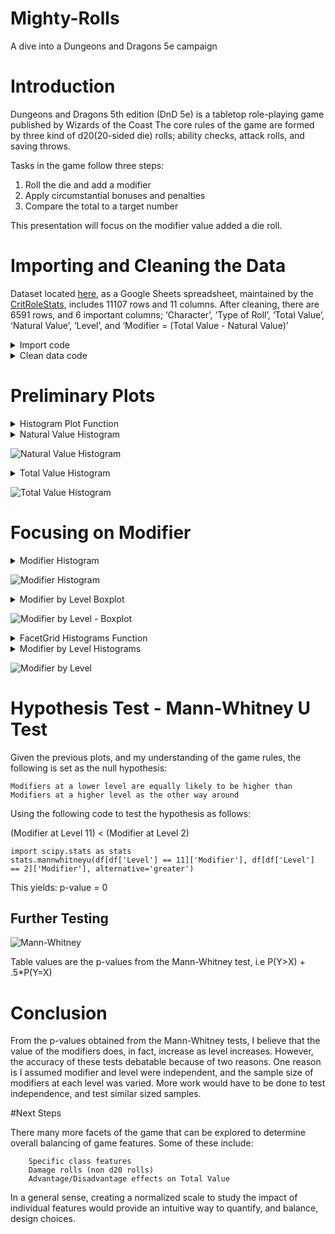 # Mighty-Rolls
A dive into a Dungeons and Dragons 5e campaign


# Introduction

Dungeons and Dragons 5th edition (DnD 5e) is a tabletop role-playing game published by Wizards of the Coast
The core rules of the game are formed by three kind of d20(20-sided die) rolls; ability checks, attack rolls,
and saving throws.

Tasks in the game follow three steps:
1. Roll the die and add a modifier
2. Apply circumstantial bonuses and penalties
3. Compare the total to a target number

This presentation will focus on the modifier value added a die roll.


# Importing and Cleaning the Data

Dataset located [here](https://docs.google.com/spreadsheets/d/1FFuw5c6Hk1NUlHv2Wvr5b9AElLA51KtRl9ZruPU8r9k/edit#gid=0), as a Google Sheets spreadsheet, maintained by the [CritRoleStats](https://www.critrolestats.com/), includes 11107 rows and 11 columns.
After cleaning, there are 6591 rows, and 6 important columns;
‘Character’, ‘Type of Roll’, ‘Total Value’, ‘Natural Value’, ‘Level’, and ‘Modifier = (Total Value - Natural Value)’

<details>
  <summary>Import code</summary>
  
  ```
  def html_to_df(dirpath):
    frames = []
    for filename in os.listdir(dirpath):
        if filename.endswith('.html'):
            fullpath = os.path.join(dirpath, filename)
            frames.append(pd.read_html(fullpath, header=1, index_col=0)[0])
    return pd.concat(frames).reset_index(drop=True)
  ```
 </details>
 
 <details>
    <summary>Clean data code</summary>
    
    ```
    def remove_rows(df, col, lst):
        df = df[~df[col].isin(lst)]
        return df[df[col].notnull()]
    
    def use_this_df():
        # create df of level in each episode
        ep_formatted = pd.read_csv('./data/level_by_ep.csv', names=['episode_int','Episode','Level'])
        df_ep_level = ep_formatted.filter(['episode_int', 'Level']).set_index('episode_int')
    
        # fix episode names
        df = html_to_df(dirpath).dropna(subset=['Episode'])
        df['episode_int'] = df['Episode'].apply(lambda x: x[-2:]).astype('int64')
    
        # join df_ep_level
        df = df.join(df_ep_level, on='episode_int')
    
        # remove not d20 rolls
        d20_filter_out_list = ['Other', 'Damage', 'Fragment', 'Percentage', 'Unknown', 'Hit Dice']
        df = remove_rows(df, 'Type of Roll', d20_filter_out_list)
    
        # clean Total Value
        remove_list = ['Nat'+str(i) for i in range(21)]
        remove_list.append('Unknown')
        df = remove_rows(df, 'Total Value', remove_list)
    
        # clean Natural Value
        remove_list = ['Unknown', 'Nat1', '-2', '24', '21', '0']
        df = remove_rows(df, 'Natural Value', remove_list)
    
        # filter down df
        df_filtered = df.filter(['Character', 'Type of Roll', 'Total Value', 'Natural Value', 'Level'])
    
        # cast value columns as int
        df_filtered['Total Value'] = df_filtered['Total Value'].astype('int32')
        df_filtered['Natural Value'] = df_filtered['Natural Value'].astype('int32')
    
        # create modifier column = total value - natural value
        df_filtered['Modifier'] = df_filtered['Total Value'] - df_filtered['Natural Value']
    
        # merge characters
        replace_dict = {
            'Cali': 'Other',
            'Clarabelle': 'Other',
            'Jannik': 'Other',
            'Keg': 'Other',
            'Nila': 'Other',
            'Nott': 'Nott/Veth',
            'Molly': 'Cad./Molly',
            'Reani': 'Other',
            'Shakäste': 'Other',
            'Spurt': 'Other',
            'Summoned Creature': 'Other',
            'Twiggy': 'Other',
            'Veth': 'Nott/Veth',
            'Willi': 'Other',
            'Yarnball': 'Other',
            'Caduceus': 'Cad./Molly',
            'Beetles': 'Other',
            'Nugget': 'Other',
            'Duchess': 'Other',
            'Frumpkin': 'Other'
        }
        df_filtered = df_filtered.replace(replace_dict)
        return df_filtered
    ```
  </details>

# Preliminary Plots
<details>
    <summary>Histogram Plot Function</summary>
    
    ```
    import seaborn as sns
    import numpy as np
    
    def dist_plot(df, col):
        data = df[col]
        sns.distplot(data, bins=np.arange(data.min(), data.max()+1)).set_title(f'{col} Histogram')'{col} Histogram')

    ```
</details>

<details>
<summary>Natural Value Histogram</summary>

    ```
    import matplotlib.pyplot as plt
    df = use_this_df()
    dist_plot(df, 'Natural Value')
    plt.show()
    ```

</details>

![Natural Value Histogram](img/sns_nat_val_distplot.png)

<details>
<summary>Total Value Histogram</summary>

    ```
    import matplotlib.pyplot as plt
    df = use_this_df()
    dist_plot(df, 'Total Value')
    plt.show()
    ```

</details>

![Total Value Histogram](img/sns_tot_val_distplot.png)



# Focusing on Modifier

<details>
<summary>Modifier Histogram</summary>

    ```
    import matplotlib.pyplot as plt
    df = use_this_df()
    dist_plot(df, 'Modifier')
    plt.show()
    ```

</details>

![Modifier Histogram](img/modifier_distplot.png)

<details>
<summary>Modifier by Level Boxplot</summary>

    ```
    from src.use_this import use_this_df
    import seaborn as sns
    import matplotlib.pyplot as plt
    
    df = use_this_df()
    
    sns.set_style('ticks')
    sns.color_palette('dark')
    ax = sns.boxplot(df['Level'], df['Modifier'])
    
    means = df.groupby('Level')['Modifier'].mean().values
    nobs = df.groupby('Level')['Modifier'].agg(['count'])
    nobs = ["n: " + str(i) for s in nobs.values for i in s]
    
    pos = range(len(nobs))
    for tick,label in zip(pos, ax.get_xticklabels()):
        ax.text(pos[tick], means[tick] + 1, s=nobs[tick], horizontalalignment='center', size='x-small', color='w',
                weight='semibold')
    
    ax.set_title('Modifier by Level - Boxplot')
    plt.show()
    ```

</details>

![Modifier by Level - Boxplot](img/level_mod_boxplots.png)

<details>
<summary>FacetGrid Histograms Function</summary>

    ```
    def plot_distplots(df, col, col_wrap, plot_col):
        g = sns.FacetGrid(df, col=col, col_wrap=col_wrap)
        g.map(sns.distplot, plot_col)
        plt.subplots_adjust(top=0.9)
        g.fig.suptitle(f'{plot_col} by {col}')
    ```

</details>

<details>
<summary>Modifier by Level Histograms</summary>

    ```
    from src.use_this import use_this_df
    from src.facetgrid_distplots import plot_distplots
    import seaborn as sns
    import matplotlib.pyplot as plt
    
    df = use_this_df()
    sns.set_style('ticks')
    plot_distplots(df, 'Level', 5, 'Modifier')
    plt.show()
    ```

</details>

![Modifier by Level](img/level_mod_distplots.png)

# Hypothesis Test - Mann-Whitney U Test

Given the previous plots, and my understanding of the game rules, the following is set as the null hypothesis:
```
Modifiers at a lower level are equally likely to be higher than Modifiers at a higher level as the other way around
```
Using the following code to test the hypothesis as follows:

(Modifier at Level 11) < (Modifier at Level 2)

```
import scipy.stats as stats
stats.mannwhitneyu(df[df['Level'] == 11]['Modifier'], df[df['Level'] == 2]['Modifier'], alternative='greater')
```                 

This yields: p-value = 0

## Further Testing

![Mann-Whitney](img/Mann_Whitney_U_test_table.png)

Table values are the p-values from the Mann-Whitney test, i.e P(Y>X) + .5*P(Y=X)

# Conclusion

From the p-values obtained from the Mann-Whitney tests, I believe that the value of the modifiers does, in fact, increase as level increases. 
However, the accuracy of these tests debatable because of two reasons. One reason is I assumed modifier and level were independent, and the sample size of modifiers at each level was varied.
More work would have to be done to test independence, and test similar sized samples.

#Next Steps

There many more facets of the game that can be explored to determine overall balancing of game features. Some of these include:
      
        Specific class features
        Damage rolls (non d20 rolls)
        Advantage/Disadvantage effects on Total Value
In a general sense, creating a normalized scale to study the impact of individual features would provide an intuitive way to quantify, and balance, design choices.
